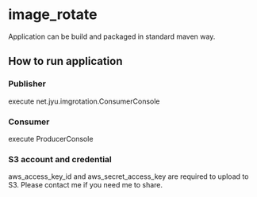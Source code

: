 # image_rotate

Application can be build and packaged in standard maven way.

## How to run application

### Publisher
execute net.jyu.imgrotation.ConsumerConsole

### Consumer
execute ProducerConsole

### S3 account and credential
aws_access_key_id and aws_secret_access_key are required to upload to S3. Please contact me if you need me to share.
